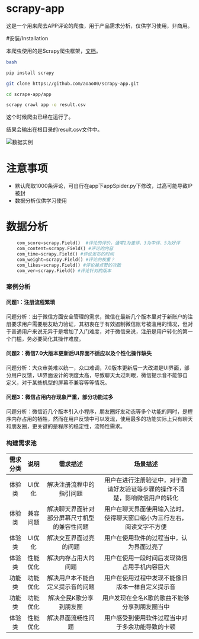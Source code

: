 

# scrapy-app

这是一个用来爬去APP评论的爬虫，用于产品需求分析，仅供学习使用，非商用。

#安装/Installation

本爬虫使用的是Scrapy爬虫框架，[文档](https://docs.scrapy.org/en/latest/index.html)。

```bash
bash

pip install scrapy

git clone https://github.com/aoao00/scrapy-app.git

cd scrape-app/app

scrapy crawl app -o result.csv
```

这个时候爬虫已经在运行了。

结果会输出在根目录的result.csv文件中。

![数据实例](https://aoao0620-1257522220.cos.ap-shanghai.myqcloud.com/Snipaste_2019-03-22_09-03-15.png?q-sign-algorithm=sha1&q-ak=AKIDO1pg4D6fMi82d7yJXXh37knJ5DxevSpl&q-sign-time=1553219812;1553221612&q-key-time=1553219812;1553221612&q-header-list=&q-url-param-list=&q-signature=e5228a86908856614ccb892fdd877f6582053f87&x-cos-security-token=f284c7a7a4fc13e83715f6374e074f11271f265b10001)

# 注意事项

- 默认爬取1000条评论，可自行在app下appSpider.py下修改，过高可能导致IP被封
- 数据分析仅供学习使用

# 数据分析

```python
    com_score=scrapy.Field()  #评论的评价，通常1为差评、3为中评、5为好评
    com_content=scrapy.Field() #评论的内容
    com_time=scrapy.Field() #评论发布的时间
    com_weight=scrapy.Field() #评论的权重？
    com_likes=scrapy.Field() #评论被点赞的次数
    com_ver=scrapy.Field() #评论针对的版本
```

### 案例分析

#### 问题1：注册流程繁琐

问题分析：出于微信方面安全管理的需求，微信在最新几个版本里对于新账户的注册要求用户需要朋友助力验证，其初衷在于有效遏制微信账号被滥用的情况，但对于普通用户来说无异于是增加了入门难度，对于微信来说，注册是用户转化的第一个门槛，务必要简化其操作难度。

#### 问题2：微信7.0大版本更新后UI界面不适应以及个性化操作缺失

问题分析：大众审美难以统一，众口难调，7.0版本更新后一大改进是UI界面，部分用户反馈，UI界面设计的明度太高，导致聊天太过刺眼，微信提示音不能够自定义，对于某些机型的屏幕不兼容等等情况。

#### 问题3：微信占用内存现象严重，部分功能过多

问题分析：微信近几个版本引入小程序，朋友圈好友动态等多个功能的同时，是程序内存占用的牺牲，然而在用户反馈中可以发现，使用最多的功能实际上只有聊天和朋友圈，更关键的是程序的稳定性，流畅性需求。

### 构建需求池

| 需求分类 |   说明   |                   需求描述                   |                           场景描述                           |
| :------: | :------: | :------------------------------------------: | :----------------------------------------------------------: |
|  体验类  |  UI优化  |           解决注册流程中的指引问题           | 用户在进行注册验证中，对于邀请好友验证等步骤的操作不清楚，影响微信用户的转化 |
|  体验类  | 兼容问题 | 解决聊天界面针对部分屏幕尺寸机型的兼容性问题 | 用户在聊天界面使用输入法时，使得聊天窗口缩小为三行左右，阅读文字不方便 |
|  体验类  |  UI优化  |            解决交互界面过亮的问题            |           用户在使用软件的过程当中，认为界面过亮了           |
|  体验类  | 性能优化 |             解决内存占用大的问题             |         用户在使用一段时间后发现微信占用手机内容巨大         |
|  功能类  | 功能优化 |       解决用户本不能自定义提示音的问题       |       用户在使用过程中发现不能像旧版本一样自定义提示音       |
|  功能类  | 功能优化 |           解决全民K歌分享到朋友圈            |        用户发现在全名K歌的歌曲不能够分享到朋友圈当中         |
|  体验类  | 性能优化 |              解决界面流畅性问题              |       用户感受到使用软件过程当中对于多余功能导致的卡顿       |

